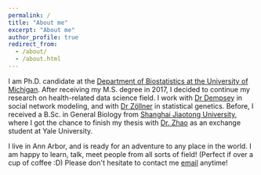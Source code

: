 ```yaml
---
permalink: /
title: "About me"
excerpt: "About me"
author_profile: true
redirect_from: 
  - /about/
  - /about.html
---
```


I am Ph.D. candidate at the [Department of Biostatistics at the University of Michigan](https://sph.umich.edu/biostat/). After receiving my M.S. degree in 2017, I decided to continue my research on health-related data science field. I work with [Dr Dempsey](https://sph.umich.edu/faculty-profiles/dempsey-walter.html) in social network modeling, and with [Dr Zöllner](https://sph.umich.edu/faculty-profiles/zollner-sebastian.html) in statistical genetics. Before, I received a B.Sc. in General Biology from [Shanghai Jiaotong University](https://zhiyuan.sjtu.edu.cn/html/zhiyuan/), where I got the chance to finish my thesis with [Dr. Zhao](https://ysph.yale.edu/profile/hongyu_zhao/) as an exchange student at Yale University.

I live in Ann Arbor, and is ready for an adventure to any place in the world. I am happy to learn, talk, meet people from all sorts of field! (Perfect if over a cup of coffee :D) Please don't hesitate to contact me [email](mailto:zyuhua@umich.edu) anytime! 
